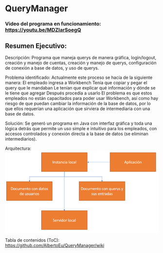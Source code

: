 # QueryManager
### Video del programa en funcionamiento: https://youtu.be/MDZIarSoegQ
## Resumen Ejecutivo:
Descripción: Programa que maneja querys de manera gráfica, login/logout, creación y manejo de cuentas, creación y manejo de querys, configuración de conexión a base de datos, y uso de querys.

Problema identificado: 
Actualmente este proceso se hacía de la siguiente manera:
  El empleado ingresa a Workbench
  Tenía que copiar y pegar el query que le mandaban
  Le tenían que explicar qué información y dónde se le tiene que agregar
  Después procedía a usarlo
  El problema es que estos empleados no están capacitados para poder usar Workbench, así como hay riesgo de que puedan cambiar la información de la base de datos, por lo que ellos requerían una aplicación que sirviera de intermediaria con una base de datos.
  
Solución: Se generó un programa en Java con interfaz gráfica y toda una lógica detrás que permite un uso simple e intuitivo para los empleados, con accesos controlados y conexión directa a la base de datos (se eliminan intermediarios).

Arquitectura:
![alt text](https://github.com/AlbertoEu/QueryManager/blob/Pantallas/src/Images/Arquitectura.png)

Tabla de contenidos (ToC): https://github.com/AlbertoEu/QueryManager/wiki
